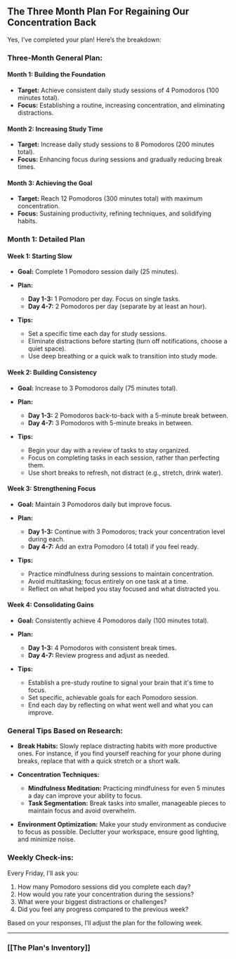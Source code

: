 ## The Three Month Plan For Regaining Our Concentration Back
Yes, I’ve completed your plan! Here’s the breakdown:

### **Three-Month General Plan:**

#### **Month 1: Building the Foundation**
- **Target:** Achieve consistent daily study sessions of 4 Pomodoros (100 minutes total).
- **Focus:** Establishing a routine, increasing concentration, and eliminating distractions.
  
#### **Month 2: Increasing Study Time**
- **Target:** Increase daily study sessions to 8 Pomodoros (200 minutes total).
- **Focus:** Enhancing focus during sessions and gradually reducing break times.

#### **Month 3: Achieving the Goal**
- **Target:** Reach 12 Pomodoros (300 minutes total) with maximum concentration.
- **Focus:** Sustaining productivity, refining techniques, and solidifying habits.

### **Month 1: Detailed Plan**

#### **Week 1: Starting Slow**
- **Goal:** Complete 1 Pomodoro session daily (25 minutes).
- **Plan:**
  - **Day 1-3:** 1 Pomodoro per day. Focus on single tasks.
  - **Day 4-7:** 2 Pomodoros per day (separate by at least an hour).
  
- **Tips:**
  - Set a specific time each day for study sessions.
  - Eliminate distractions before starting (turn off notifications, choose a quiet space).
  - Use deep breathing or a quick walk to transition into study mode.

#### **Week 2: Building Consistency**
- **Goal:** Increase to 3 Pomodoros daily (75 minutes total).
- **Plan:**
  - **Day 1-3:** 2 Pomodoros back-to-back with a 5-minute break between.
  - **Day 4-7:** 3 Pomodoros with 5-minute breaks in between.
  
- **Tips:**
  - Begin your day with a review of tasks to stay organized.
  - Focus on completing tasks in each session, rather than perfecting them.
  - Use short breaks to refresh, not distract (e.g., stretch, drink water).

#### **Week 3: Strengthening Focus**
- **Goal:** Maintain 3 Pomodoros daily but improve focus.
- **Plan:**
  - **Day 1-3:** Continue with 3 Pomodoros; track your concentration level during each.
  - **Day 4-7:** Add an extra Pomodoro (4 total) if you feel ready.
  
- **Tips:**
  - Practice mindfulness during sessions to maintain concentration.
  - Avoid multitasking; focus entirely on one task at a time.
  - Reflect on what helped you stay focused and what distracted you.

#### **Week 4: Consolidating Gains**
- **Goal:** Consistently achieve 4 Pomodoros daily (100 minutes total).
- **Plan:**
  - **Day 1-3:** 4 Pomodoros with consistent break times.
  - **Day 4-7:** Review progress and adjust as needed.

- **Tips:**
  - Establish a pre-study routine to signal your brain that it's time to focus.
  - Set specific, achievable goals for each Pomodoro session.
  - End each day by reflecting on what went well and what you can improve.

### **General Tips Based on Research:**
- **Break Habits:** Slowly replace distracting habits with more productive ones. For instance, if you find yourself reaching for your phone during breaks, replace that with a quick stretch or a short walk.
  
- **Concentration Techniques:** 
  - **Mindfulness Meditation:** Practicing mindfulness for even 5 minutes a day can improve your ability to focus.
  - **Task Segmentation:** Break tasks into smaller, manageable pieces to maintain focus and avoid overwhelm.
  
- **Environment Optimization:** Make your study environment as conducive to focus as possible. Declutter your workspace, ensure good lighting, and minimize noise.

### **Weekly Check-ins:**
Every Friday, I’ll ask you:
1. How many Pomodoro sessions did you complete each day?
2. How would you rate your concentration during the sessions?
3. What were your biggest distractions or challenges?
4. Did you feel any progress compared to the previous week?

Based on your responses, I’ll adjust the plan for the following week.

---
### **[[The Plan's Inventory]]**
